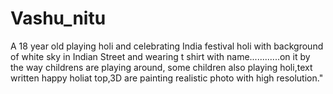 # Vashu_nitu
A 18 year old playing holi and celebrating India festival holi with background of white sky in Indian Street and wearing t shirt with name............on it by the way childrens are playing around, some children also playing holi,text written happy holiat top,3D are painting realistic photo with high resolution."
